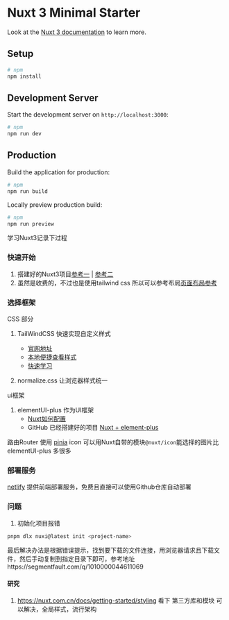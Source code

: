 # Nuxt 3 Minimal Starter

Look at the [Nuxt 3 documentation](https://nuxt.com.cn/docs/getting-started/configuration) to learn more.

## Setup

```bash
# npm
npm install
```

## Development Server

Start the development server on `http://localhost:3000`:

```bash
# npm
npm run dev

```

## Production

Build the application for production:

```bash
# npm
npm run build
```

Locally preview production build:

```bash
# npm
npm run preview
```

学习Nuxt3记录下过程

### 快速开始

1. 搭建好的Nuxt3项目[参考一](https://nuxt3-awesome-starter.vercel.app/post) | [参考二](https://github.com/antfu-collective/vitesse-nuxt3)
2. 虽然是收费的，不过也是使用tailwind css 所以可以参考布局[页面布局参考](https://www.reweb.so/)

### 选择框架

CSS 部分

1. TailWindCSS 快速实现自定义样式

    * [官网地址](https://tailwindcss.nuxtjs.org/)
    * [本地便捷查看样式](http://localhost:3000/_tailwind/)
    * [快速学习](https://juejin.cn/column/7045544678527074335/)

2. normalize.css 让浏览器样式统一

ui框架

1. elementUI-plus 作为UI框架
    * [Nuxt如何配置](https://nuxt.com/modules/element-plus)
    * GitHub 已经搭建好的项目 [Nuxt + element-plus  ](https://github.com/element-plus/element-plus-nuxt-starter/tree/main)

路由Router 使用 [pinia](https://nuxt.com/modules/pinia)
icon 可以用Nuxt自带的模块`@nuxt/icon`能选择的图片比elementUI-plus 多很多

### 部署服务

[netlify](https://www.netlify.com/) 提供前端部署服务，免费且直接可以使用Github仓库自动部署

### 问题

1. 初始化项目报错

```bash
pnpm dlx nuxi@latest init <project-name>
```

最后解决办法是根据错误提示，找到要下载的文件连接，用浏览器请求且下载文件，然后手动复制到指定目录下即可，参考地址https://segmentfault.com/q/1010000044611069

#### 研究

1. https://nuxt.com.cn/docs/getting-started/styling 看下 第三方库和模块
可以解决，全局样式，流行架构